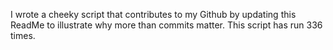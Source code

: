 I wrote a cheeky script that contributes to my Github by updating this ReadMe to illustrate why more than commits matter. This script has run 336 times.